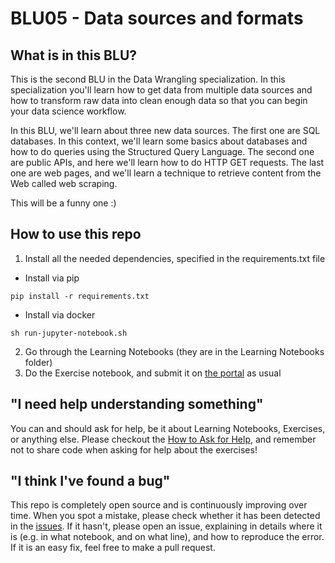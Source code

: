 # BLU05 - Data sources and formats

## What is in this BLU? 
This is the second BLU in the Data Wrangling specialization. In this specialization you'll learn how to get data from multiple data sources and how to transform raw data into clean enough data so that you can begin your data science workflow.

In this BLU, we'll learn about three new data sources.
The first one are SQL databases. In this context, we'll learn some basics about databases and how to do queries using the Structured Query Language.
The second one are public APIs, and here we'll learn how to do HTTP GET requests.
The last one are web pages, and we'll learn a technique to retrieve content from the Web called web scraping.

This will be a funny one :)

## How to use this repo 
1. Install all the needed dependencies, specified in the requirements.txt file
* Install via pip
```
pip install -r requirements.txt
```

* Install via docker
```
sh run-jupyter-notebook.sh
```

2. Go through the Learning Notebooks (they are in the Learning Notebooks folder)
3. Do the Exercise notebook, and submit it on [the portal](http://portal.lisbondatascience.org) as usual 

## "I need help understanding something"
You can and should ask for help, be it about Learning Notebooks, Exercises, or anything else. Please checkout the [How to Ask for Help](https://github.com/LDSSA/wiki/wiki/How-to-ask-for-and-give-help), and remember not to share code when asking for help about the exercises! 

## "I think I've found a bug"
This repo is completely open source and is continuously improving over time. When you spot a mistake, please check whether it has been detected in the [issues](https://github.com/LDSSA/batch2-BLU05/issues). If it hasn't, please open an issue, explaining in details where it is (e.g. in what notebook, and on what line), and how to reproduce the error. If it is an easy fix, feel free to make a pull request. 
